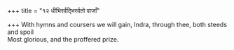 +++
title = "१२ धीभिरर्वद्भिरर्वतो वाजाँ"

+++
With hymns and coursers we will gain, Indra, through thee, both steeds and spoil  
     Most glorious, and the proffered prize.